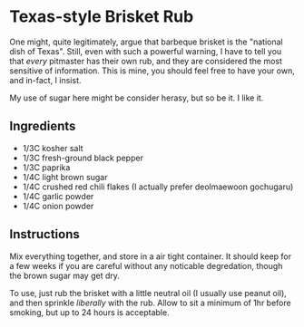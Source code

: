 # Texas-style Brisket Rub

One might, quite legitimately, argue that barbeque brisket is the
"national dish of Texas". Still, even with such a powerful warning,
I have to tell you that *every* pitmaster has their own rub, and they
are considered the most sensitive of information. This is mine, you
should feel free to have your own, and in-fact, I insist.

My use of sugar here might be consider herasy, but so be it. I like it.

## Ingredients

* 1/3C kosher salt
* 1/3C fresh-ground black pepper
* 1/3C paprika
* 1/4C light brown sugar
* 1/4C crushed red chili flakes (I actually prefer deolmaewoon gochugaru)
* 1/4C garlic powder
* 1/4C onion powder

## Instructions

Mix everything together, and store in a air tight container. It should
keep for a few weeks if you are careful without any noticable 
degredation, though the brown sugar may get dry.

To use, just rub the brisket with a little neutral oil (I usually use
peanut oil), and then sprinkle *liberally* with the rub. Allow to sit
a minimum of 1hr before smoking, but up to 24 hours is acceptable.